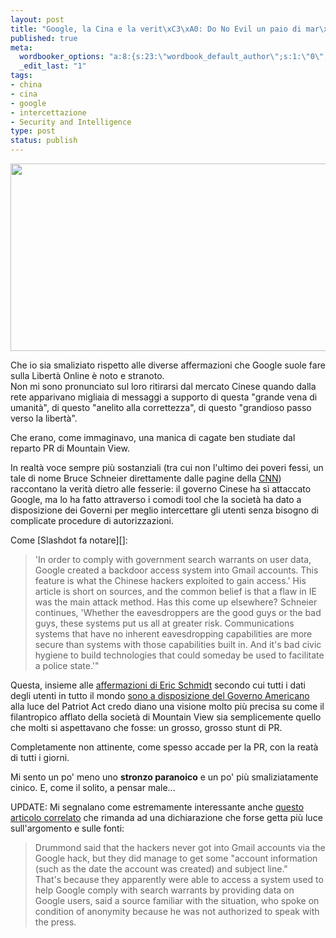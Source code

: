 ```yaml
--- 
layout: post
title: "Google, la Cina e la verit\xC3\xA0: Do No Evil un paio di mar\xC3\xB2ni\xE2\x80\xA6"
published: true
meta: 
  wordbooker_options: "a:8:{s:23:\"wordbook_default_author\";s:1:\"0\";s:29:\"wordbook_republish_time_frame\";s:2:\"10\";s:18:\"wordbook_attribute\";s:31:\"Posted a new post on their blog\";s:29:\"wordbooker_status_update_text\";s:35:\": New blog post :  %title% - %link%\";s:19:\"wordbook_actionlink\";s:3:\"300\";s:18:\"wordbook_orandpage\";s:1:\"2\";s:23:\"wordbook_extract_length\";s:3:\"256\";s:18:\"wordbook_page_post\";s:4:\"-100\";}"
  _edit_last: "1"
tags: 
- china
- cina
- google
- intercettazione
- Security and Intelligence
type: post
status: publish
---
```

<a href="http://www.lastknight.com/download//2010/01/t1larg.schneier.google.afpgi_.jpg"><img src="http://www.lastknight.com/download//2010/01/t1larg.schneier.google.afpgi_-533x300.jpg" alt="" title="t1larg.schneier.google.afpgi" width="533" height="300" class="aligncenter size-medium wp-image-1812" /></a>  
  
Che io sia smaliziato rispetto alle diverse affermazioni che Google suole fare sulla Libertà Online è noto e stranoto.  
Non mi sono pronunciato sul loro ritirarsi dal mercato Cinese quando dalla rete apparivano migliaia di messaggi a supporto di questa "grande vena di umanità", di questo "anelito alla correttezza", di questo "grandioso passo verso la libertà".  
  
Che erano, come immaginavo, una manica di cagate ben studiate dal reparto PR di Mountain View.  
  
In realtà voce sempre più sostanziali (tra cui non l'ultimo dei poveri fessi, un tale di nome Bruce Schneier direttamente dalle pagine della [CNN][2]) raccontano la verità dietro alle fesserie: il governo Cinese ha sì attaccato Google, ma lo ha fatto attraverso i comodi tool che la società ha dato a disposizione dei Governi per meglio intercettare gli utenti senza bisogno di complicate procedure di autorizzazioni.  
  
Come [Slashdot fa notare][]:  
  
> 'In order to comply with government search warrants on user data, Google created a backdoor access system into Gmail accounts. This feature is what the Chinese hackers exploited to gain access.' His article is short on sources, and the common belief is that a flaw in IE was the main attack method. Has this come up elsewhere? Schneier continues, 'Whether the eavesdroppers are the good guys or the bad guys, these systems put us all at greater risk. Communications systems that have no inherent eavesdropping capabilities are more secure than systems with those capabilities built in. And it's bad civic hygiene to build technologies that could someday be used to facilitate a police state.'"  
  
Questa, insieme alle [affermazioni di Eric Schmidt][3] secondo cui tutti i dati degli utenti in tutto il mondo [sono a disposizione del Governo Americano][4] alla luce del Patriot Act credo diano una visione molto più precisa su come il filantropico afflato della società di Mountain View sia semplicemente quello che molti si aspettavano che fosse: un grosso, grosso stunt di PR.  
  
Completamente non attinente, come spesso accade per la PR, con la reatà di tutti i giorni.  
  
Mi sento un po' meno uno **stronzo paranoico** e un po' più smaliziatamente cinico. E, come il solito, a pensar male...  
  
UPDATE: Mi segnalano come estremamente interessante anche [questo articolo correlato][5] che rimanda ad una dichiarazione che forse getta più luce sull'argomento e sulle fonti:  
  
> Drummond said that the hackers never got into Gmail accounts via the Google hack, but they did manage to get some "account information (such as the date the account was created) and subject line."  
> That's because they apparently were able to access a system used to help Google comply with search warrants by providing data on Google users, said a source familiar with the situation, who spoke on condition of anonymity because he was not authorized to speak with the press.


[1]: http://tech.slashdot.org/story/10/01/24/1518213/Surveillance-Backdoor-Enabled-Chinese-Gmail-Attack
[2]: http://www.cnn.com/2010/OPINION/01/23/schneier.google.hacking/index.html
[3]: http://www.lastknight.com/2009/12/08/siete-una-manica-di-stronzi-fuorilegge/
[4]: http://www.fabioghioni.net/2009/12/lad-di-google-e-vero-rilasciamo-i-dati-personali/
[5]: http://www.freedom-to-tinker.com/blog/tblee/google-attacks-highlight-importance-surveillance-transparency 
